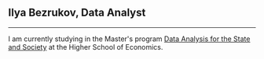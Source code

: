 ## Ilya Bezrukov, Data Analyst
---

 I am currently studying in the Master's program [Data Analysis for the State and Society](https://spb.hse.ru/en/ma/daps/) at the Higher School of Economics.
